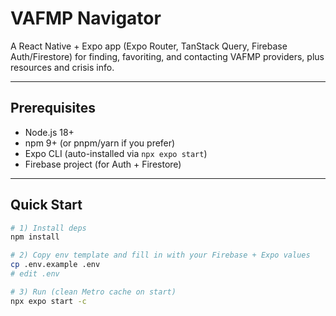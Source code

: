 # VAFMP Navigator

A React Native + Expo app (Expo Router, TanStack Query, Firebase Auth/Firestore) for finding, favoriting, and contacting VAFMP providers, plus resources and crisis info.

---

## Prerequisites

- Node.js 18+
- npm 9+ (or pnpm/yarn if you prefer)
- Expo CLI (auto-installed via `npx expo start`)
- Firebase project (for Auth + Firestore)

---

## Quick Start

```bash
# 1) Install deps
npm install

# 2) Copy env template and fill in with your Firebase + Expo values
cp .env.example .env
# edit .env

# 3) Run (clean Metro cache on start)
npx expo start -c